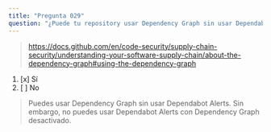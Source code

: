```yaml
---
title: "Pregunta 029"
question: "¿Puede tu repository usar Dependency Graph sin usar Dependabot Alerts?"
---
```


> https://docs.github.com/en/code-security/supply-chain-security/understanding-your-software-supply-chain/about-the-dependency-graph#using-the-dependency-graph
1. [x] Sí
1. [ ] No
> Puedes usar Dependency Graph sin usar Dependabot Alerts. Sin embargo, no puedes usar Dependabot Alerts con Dependency Graph desactivado.
